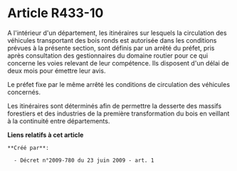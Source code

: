 # Article R433-10

A l'intérieur d'un département, les itinéraires sur lesquels la circulation des véhicules transportant des bois ronds est
autorisée dans les conditions prévues à la présente section, sont définis par un arrêté du préfet, pris après consultation
des gestionnaires du domaine routier pour ce qui concerne les voies relevant de leur compétence. Ils disposent d'un délai de
deux mois pour émettre leur avis. 

Le préfet fixe par le même arrêté les conditions de circulation des véhicules concernés. 

Les itinéraires sont déterminés afin de permettre la desserte des massifs forestiers et des industries de la première
transformation du bois en veillant à la continuité entre départements.

**Liens relatifs à cet article**

	**Créé par**:

	  - Décret n°2009-780 du 23 juin 2009 - art. 1
